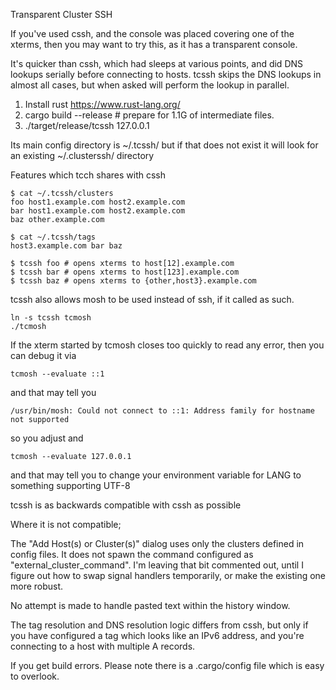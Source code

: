 Transparent Cluster SSH

If you've used cssh, and the console was placed covering one of the xterms,
then you may want to try this, as it has a transparent console.

It's quicker than cssh, which had sleeps at various points,
and did DNS lookups serially before connecting to hosts.
tcssh skips the DNS lookups in almost all cases, but when asked
will perform the lookup in parallel.

1) Install rust https://www.rust-lang.org/
2) cargo build --release # prepare for 1.1G of intermediate files.
3) ./target/release/tcssh 127.0.0.1


Its main config directory is ~/.tcssh/ but if that does not exist
it will look for an existing ~/.clusterssh/ directory

Features which tcch shares with cssh

    $ cat ~/.tcssh/clusters
    foo host1.example.com host2.example.com
    bar host1.example.com host2.example.com
    baz other.example.com

    $ cat ~/.tcssh/tags
    host3.example.com bar baz

    $ tcssh foo # opens xterms to host[12].example.com
    $ tcssh bar # opens xterms to host[123].example.com
    $ tcssh baz # opens xterms to {other,host3}.example.com


tcssh also allows mosh to be used instead of ssh, if it called as such.

    ln -s tcssh tcmosh
    ./tcmosh

If the xterm started by tcmosh closes too quickly to read any error,
then you can debug it via 

    tcmosh --evaluate ::1

and that may tell you

    /usr/bin/mosh: Could not connect to ::1: Address family for hostname not supported

so you adjust and 

    tcmosh --evaluate 127.0.0.1

and that may tell you to change your environment variable for LANG to something supporting UTF-8


tcssh is as backwards compatible with cssh as possible

Where it is not compatible;

The "Add Host(s) or Cluster(s)" dialog uses only the clusters
defined in config files.  It does not spawn the command
configured as "external_cluster_command".  I'm leaving that bit commented out,
until I figure out how to swap signal handlers temporarily, or make the existing
one more robust.

No attempt is made to handle pasted text within the history window.

The tag resolution and DNS resolution logic differs from cssh, but only
if you have configured a tag which looks like an IPv6 address,
and you're connecting to a host with multiple A records.



If you get build errors.  Please note there is a .cargo/config file which is easy to overlook.
